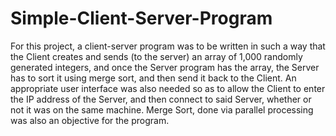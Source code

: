 # Simple-Client-Server-Program

For this project, a client-server program was to be written in such a way that the Client creates and sends (to the server) an array of 1,000 randomly generated integers, and once the Server program has the array, the Server has to sort it using merge sort, and then send it back to the Client. An appropriate user interface was also needed so as to allow the Client to enter the IP address of the Server, and then connect to said Server, whether or not it was on the same machine. Merge Sort, done via parallel processing was also an objective for the program.
